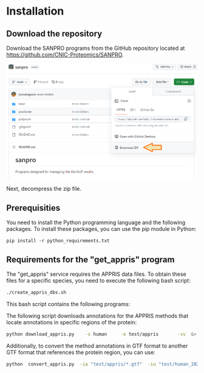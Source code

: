 
# Installation

## Download the repository

Download the SANPRO programs from the GitHub repository located at 
<br/><a href='https://github.com/CNIC-Proteomics/SANPRO'>https://github.com/CNIC-Proteomics/SANPRO</a>.

<img src='docs/github_sanpro_1.png'/>

Next, decompress the zip file.

<!--
## Can I run a Python script without typing "python" before the script name?

On Unix-based systems, you can add a shebang (#!/usr/bin/env python3) at the top of your script and make the script executable using the **chmod +x script.py** command.

On Windows, you can associate the .py extension with the Python interpreter.

Then, include the path of scripts into PATH environment variable.

On Unix-based systems:
```
export PATH=${PATH}:/U_Proteomica/UNIDAD/SANPRO/basic
```

On Windows:
```
SETX PATH "%PATH%;S:\U_Proteomica\UNIDAD\SANPRO\basic"
```

Retrieve the environment variables
```
SET
```
-->

## Prerequisities

You need to install the Python programming language and the following packages. To install these packages, you can use the pip module in Python:

```
pip install -r python_requirements.txt
```

## Requirements for the "get_appris" program

The "get_appris" service requires the APPRIS data files. To obtain these files for a specific species, you need to execute the following bash script:
```bash
./create_appris_dbs.sh
```

This bash script contains the following programs:

The following script downloads annotations for the APPRIS methods that locate annotations in specific regions of the protein:
```bash
python download_appris.py    -s human     -o test/appris       -vv  &> logs/download_apprishuman.log
```

Additionally, to convert the method annotations in GTF format to another GTF format that references the protein region, you can use:
```bash
python  convert_appris.py  -ia "test/appris/*.gtf"  -iu "test/human_202306.uniprot.tsv" -o "test/appris/human_202306.appris.gtf"
```
